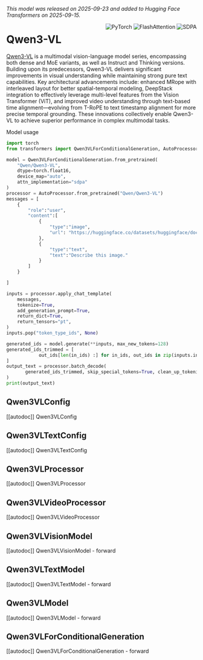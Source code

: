 <!--Copyright 2025 The Qwen Team and The HuggingFace Inc. team. All rights reserved.

Licensed under the Apache License, Version 2.0 (the "License"); you may not use this file except in compliance with
the License. You may obtain a copy of the License at

http://www.apache.org/licenses/LICENSE-2.0

Unless required by applicable law or agreed to in writing, software distributed under the License is distributed on
an "AS IS" BASIS, WITHOUT WARRANTIES OR CONDITIONS OF ANY KIND, either express or implied. See the License for the
specific language governing permissions and limitations under the License.

⚠️ Note that this file is in Markdown but contain specific syntax for our doc-builder (similar to MDX) that may not be
rendered properly in your Markdown viewer.

-->
*This model was released on 2025-09-23 and added to Hugging Face Transformers on 2025-09-15.*

<div style="float: right;">
    <div class="flex flex-wrap space-x-1">
<img alt="PyTorch" src="https://img.shields.io/badge/PyTorch-DE3412?style=flat&logo=pytorch&logoColor=white">
<img alt="FlashAttention" src="https://img.shields.io/badge/%E2%9A%A1%EF%B8%8E%20FlashAttention-eae0c8?style=flat">
<img alt="SDPA" src="https://img.shields.io/badge/SDPA-DE3412?style=flat&logo=pytorch&logoColor=white">    </div>
</div>

# Qwen3-VL

[Qwen3-VL](https://huggingface.co/papers/2502.13923) is a multimodal vision-language model series, encompassing both dense and MoE variants, as well as Instruct and Thinking versions. Building upon its predecessors, Qwen3-VL delivers significant improvements in visual understanding while maintaining strong pure text capabilities. Key architectural advancements include: enhanced MRope with interleaved layout for better spatial-temporal modeling, DeepStack integration to effectively leverage multi-level features from the Vision Transformer (ViT), and improved video understanding through text-based time alignment—evolving from T-RoPE to text timestamp alignment for more precise temporal grounding. These innovations collectively enable Qwen3-VL to achieve superior performance in complex multimodal tasks.

Model usage

<hfoptions id="usage">
<hfoption id="AutoModel">

```py
import torch
from transformers import Qwen3VLForConditionalGeneration, AutoProcessor

model = Qwen3VLForConditionalGeneration.from_pretrained(
    "Qwen/Qwen3-VL",
    dtype=torch.float16,
    device_map="auto",
    attn_implementation="sdpa"
)
processor = AutoProcessor.from_pretrained("Qwen/Qwen3-VL")
messages = [
    {
        "role":"user",
        "content":[
            {
                "type":"image",
                "url": "https://huggingface.co/datasets/huggingface/documentation-images/resolve/main/pipeline-cat-chonk.jpeg"
            },
            {
                "type":"text",
                "text":"Describe this image."
            }
        ]
    }

]

inputs = processor.apply_chat_template(
    messages,
    tokenize=True,
    add_generation_prompt=True,
    return_dict=True,
    return_tensors="pt",
)
inputs.pop("token_type_ids", None)

generated_ids = model.generate(**inputs, max_new_tokens=128)
generated_ids_trimmed = [
            out_ids[len(in_ids) :] for in_ids, out_ids in zip(inputs.input_ids, generated_ids)
]
output_text = processor.batch_decode(
       generated_ids_trimmed, skip_special_tokens=True, clean_up_tokenization_spaces=False
)
print(output_text)
```

</hfoption>
</hfoptions>

## Qwen3VLConfig

[[autodoc]] Qwen3VLConfig

## Qwen3VLTextConfig

[[autodoc]] Qwen3VLTextConfig

## Qwen3VLProcessor

[[autodoc]] Qwen3VLProcessor

## Qwen3VLVideoProcessor

[[autodoc]] Qwen3VLVideoProcessor

## Qwen3VLVisionModel

[[autodoc]] Qwen3VLVisionModel
    - forward

## Qwen3VLTextModel

[[autodoc]] Qwen3VLTextModel
    - forward

## Qwen3VLModel

[[autodoc]] Qwen3VLModel
    - forward

## Qwen3VLForConditionalGeneration

[[autodoc]] Qwen3VLForConditionalGeneration
    - forward
